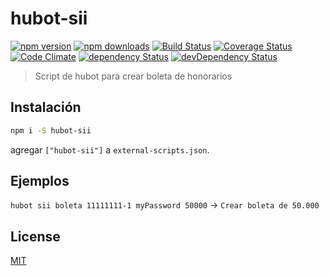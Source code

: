 # hubot-sii

[![npm version](https://img.shields.io/npm/v/hubot-sii.svg?style=flat-square)](https://www.npmjs.com/package/hubot-sii)
[![npm downloads](https://img.shields.io/npm/dm/hubot-sii.svg?style=flat-square)](https://www.npmjs.com/package/hubot-sii)
[![Build Status](https://img.shields.io/travis/lgaticaq/hubot-sii.svg?style=flat-square)](https://travis-ci.org/lgaticaq/hubot-sii)
[![Coverage Status](https://img.shields.io/coveralls/lgaticaq/hubot-sii/master.svg?style=flat-square)](https://coveralls.io/github/lgaticaq/hubot-sii?branch=master)
[![Code Climate](https://img.shields.io/codeclimate/github/lgaticaq/hubot-sii.svg?style=flat-square)](https://codeclimate.com/github/lgaticaq/hubot-sii)
[![dependency Status](https://img.shields.io/david/lgaticaq/hubot-sii.svg?style=flat-square)](https://david-dm.org/lgaticaq/hubot-sii#info=dependencies)
[![devDependency Status](https://img.shields.io/david/dev/lgaticaq/hubot-sii.svg?style=flat-square)](https://david-dm.org/lgaticaq/hubot-sii#info=devDependencies)

> Script de hubot para crear boleta de honorarios

## Instalación
```bash
npm i -S hubot-sii
```

agregar `["hubot-sii"]` a `external-scripts.json`.

## Ejemplos
`hubot sii boleta 11111111-1 myPassword 50000` -> `Crear boleta de 50.000`


## License

[MIT](https://tldrlegal.com/license/mit-license)

